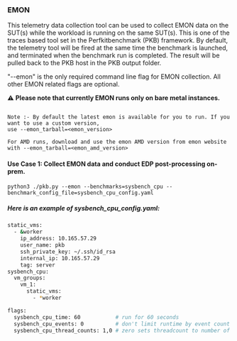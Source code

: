 ### EMON

This telemetry data collection tool can be used to collect EMON data on the SUT(s) while the workload is running on the same SUT(s). This is one of the traces based tool set in the Perfkitbenchmark (PKB) framework. By default, the telemetry tool will be fired at the same time the benchmark is launched, and terminated when the benchmark run is completed.  The result will be pulled back to the PKB host in the PKB output folder.

"--emon" is the only required command line flag for EMON collection. All other EMON related flags are optional.

⚠️ **Please note that currently EMON runs only on bare metal instances.**

```

Note :- By default the latest emon is available for you to run. If you want to use a custom version,
use --emon_tarball=<emon_version>

For AMD runs, download and use the emon AMD version from emon website with --emon_tarball=<emon_amd_version>

```

#### Use Case 1: Collect EMON data and conduct EDP post-processing on-prem.

```
python3 ./pkb.py --emon --benchmarks=sysbench_cpu --benchmark_config_file=sysbench_cpu_config.yaml
```

##### Here is an example of sysbench_cpu_config.yaml:
```bash
static_vms:
  - &worker
    ip_address: 10.165.57.29
    user_name: pkb
    ssh_private_key: ~/.ssh/id_rsa
    internal_ip: 10.165.57.29
    tag: server
sysbench_cpu:
  vm_groups:
    vm_1:
      static_vms:
        - *worker

flags:
  sysbench_cpu_time: 60           # run for 60 seconds
  sysbench_cpu_events: 0          # don't limit runtime by event count
  sysbench_cpu_thread_counts: 1,0 # zero sets threadcount to number of VCPUs
```
